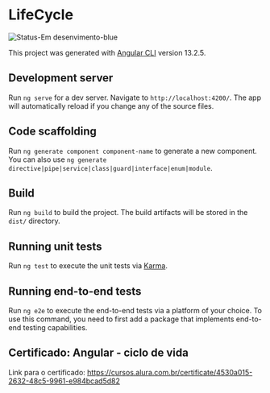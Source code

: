 # LifeCycle
![Status-Em desenvimento-blue](https://github.com/AndreBorges07/Lista_de_Compras-Angular/assets/93163125/95a1390d-7fe0-43cd-a43d-a65ddcd999da)

This project was generated with [Angular CLI](https://github.com/angular/angular-cli) version 13.2.5.

## Development server

Run `ng serve` for a dev server. Navigate to `http://localhost:4200/`. The app will automatically reload if you change any of the source files.

## Code scaffolding

Run `ng generate component component-name` to generate a new component. You can also use `ng generate directive|pipe|service|class|guard|interface|enum|module`.

## Build

Run `ng build` to build the project. The build artifacts will be stored in the `dist/` directory.

## Running unit tests

Run `ng test` to execute the unit tests via [Karma](https://karma-runner.github.io).

## Running end-to-end tests

Run `ng e2e` to execute the end-to-end tests via a platform of your choice. To use this command, you need to first add a package that implements end-to-end testing capabilities.

## Certificado: Angular - ciclo de vida

Link para o certificado: https://cursos.alura.com.br/certificate/4530a015-2632-48c5-9961-e984bcad5d82
